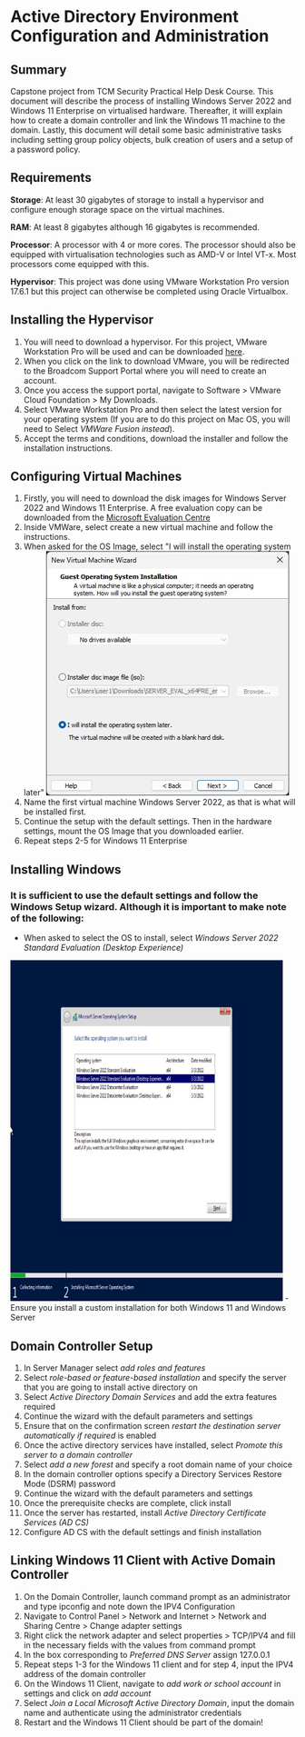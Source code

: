# Active Directory Environment Configuration and Administration

## Summary
Capstone project from TCM Security Practical Help Desk Course. This document will describe the process of installing Windows Server 2022 and Windows 11 Enterprise on virtualised hardware. Thereafter, it willl explain how to create a domain controller and link the Windows 11 machine to the domain. Lastly, this document will detail some basic administrative tasks including setting group policy objects, bulk creation of users and a setup of a password policy.

## Requirements

**Storage**: At least 30 gigabytes of storage to install a hypervisor and configure enough storage space on the virtual machines.

**RAM**: At least 8 gigabytes although 16 gigabytes is recommended.

**Processor**: A processor with 4 or more cores. The processor should also be equipped with virtualisation technologies such as AMD-V or Intel VT-x. Most processors come equipped with this.

**Hypervisor**: This project was done using VMware Workstation Pro version 17.6.1 but this project can otherwise be completed using Oracle Virtualbox.

## Installing the Hypervisor

1) You will need to download a hypervisor. For this project, VMware Workstation Pro will be used and can be downloaded [here](https://www.vmware.com/products/desktop-hypervisor/workstation-and-fusion).
2) When you click on the link to download VMware, you will be redirected to the Broadcom Support Portal where you will need to create an account.
3) Once you access the support portal, navigate to Software > VMware Cloud Foundation > My Downloads.
4) Select VMware Workstation Pro and then select the latest version for your operating system (If you are to do this project on Mac OS, you will need to Select *VMWare Fusion instead*).
5) Accept the terms and conditions, download the installer and follow the installation instructions.

## Configuring Virtual Machines

1) Firstly, you will need to download the disk images for Windows Server 2022 and Windows 11 Enterprise. A free evaluation copy can be downloaded from the [Microsoft Evaluation Centre](https://www.microsoft.com/en-gb/evalcenter)
2) Inside VMWare, select create a new virtual machine and follow the instructions.
3) When asked for the OS Image, select "I will install the operating system later" ![New Virtual Machine Wizard](/assets/images/VMware3.jpg)
4) Name the first virtual machine Windows Server 2022, as that is what will be installed first. 
5) Continue the setup with the default settings. Then in the hardware settings, mount the OS Image that you downloaded earlier.
6) Repeat steps 2-5 for Windows 11 Enterprise

## Installing Windows
### It is sufficient to use the default settings and follow the Windows Setup wizard. Although it is important to make note of the following:
- When asked to select the OS to install, select *Windows Server 2022 Standard Evaluation (Desktop Experience)*
<img src="/assets/images/WindowsServer1.jpg" width="480" height="600">
- Ensure you install a custom installation for both Windows 11 and Windows Server

## Domain Controller Setup
1) In Server Manager select *add roles and features*
2) Select *role-based or feature-based installation* and specify the server that you are going to install active directory on
3) Select *Active Directory Domain Services* and add the extra features required
4) Continue the wizard with the default parameters and settings
5) Ensure that on the confirmation screen *restart the destination server automatically if required* is enabled
6) Once the active directory services have installed, select *Promote this server to a domain controller*
7) Select *add a new forest* and specify a root domain name of your choice
8) In the domain controller options specify a Directory Services Restore Mode (DSRM) password
9) Continue the wizard with the default parameters and settings
10) Once the prerequisite checks are complete, click install
11) Once the server has restarted, install *Active Directory Certificate Services (AD CS)*
12) Configure AD CS with the default settings and finish installation

## Linking Windows 11 Client with Active Domain Controller

1) On the Domain Controller, launch command prompt as an administrator and type ipconfig and note down the IPV4 Configuration
2) Navigate to Control Panel > Network and Internet > Network and Sharing Centre > Change adapter settings
3) Right click the network adapter and select properties > TCP/IPV4 and fill in the necessary fields with the values from command prompt
4) In the box corresponding to *Preferred DNS Server* assign 127.0.0.1
5) Repeat steps 1-3 for the Windows 11 client and for step 4, input the IPV4 address of the domain controller
6) On the Windows 11 Client, navigate to *add work or school account* in settings and click on *add account*
7) Select *Join a Local Microsoft Active Directory Domain*, input the domain name and authenticate using the administrator credentials
8) Restart and the Windows 11 Client should be part of the domain!
